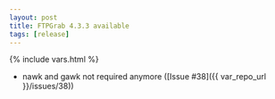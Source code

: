```yaml
---
layout: post
title: FTPGrab 4.3.3 available
tags: [release]
---
```

{% include vars.html %}

* nawk and gawk not required anymore ([Issue #38]({{ var_repo_url }}/issues/38))